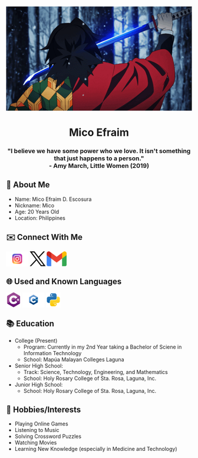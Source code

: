 <p align="center">
    <img src="https://github.com/micoescsr/micoescsr/blob/main/3b434f61e5b2021466e5f58fd718becb.gif" alt="Giyu GIF">
</p>

<h1 align="center"> Mico Efraim </h1>
<h3 align="center"> "I believe we have some power who we love. It isn't something that just happens to a person." <br />- Amy March, Little Women (2019) </h3>

## 👀 About Me
- Name: Mico Efraim D. Escosura
- Nickname: Mico
- Age: 20 Years Old
- Location: Philippines

## ✉️ Connect With Me
[<img src="https://github.com/micoescsr/micoescsr/blob/main/Instagram-Logo.wine.svg" height="40cm" align="center" alt="Follow micoescsr on Instagram"/>](https://www.instagram.com/micoescsr/)
[<img src="https://github.com/micoescsr/micoescsr/blob/main/logo-x-twitter.svg" height="40cm" align="center" alt="Follow micoescsr on Twitter/X"/>](https://twitter.com/micoescsr)
[<img src="https://github.com/micoescsr/micoescsr/blob/main/Gmail_icon_(2020).png" height="40cm" align="center" alt="E-mail micoescsr"/>](efraimmicoescosura@gmail.com)

## 🌐 Used and Known Languages
<img src="https://github.com/micoescsr/micoescsr/blob/main/c.svg" height="40cm" align="center" alt="C#">
<img src="https://github.com/micoescsr/micoescsr/blob/main/C%2B%2B-Logo.wine.svg" height="40cm" align="center" alt="C++">
<img src="https://github.com/micoescsr/micoescsr/blob/main/python.svg" height="40cm" align="center" alt="Python">

## 📚 Education
- College (Present)
    - Program: Currently in my 2nd Year taking a Bachelor of Sciene in Information Technology
    - School: Mapúa Malayan Colleges Laguna
- Senior High School:
    - Track: Science, Technology, Engineering, and Mathematics
    - School: Holy Rosary College of Sta. Rosa, Laguna, Inc.
- Junior High School:
    - School: Holy Rosary College of Sta. Rosa, Laguna, Inc.

## 🏓 Hobbies/Interests
- Playing Online Games
- Listening to Music
- Solving Crossword Puzzles
- Watching Movies
- Learning New Knowledge (especially in Medicine and Technology)
